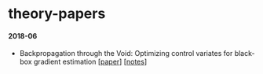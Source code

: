 # theory-papers

#### 2018-06

 - Backpropagation through the Void: Optimizing control variates for black-box gradient estimation [[paper](https://arxiv.org/abs/1711.00123)] [[notes](https://drive.google.com/open?id=1aaWx6S90cAeofmmhyiokR_xjxNz12oSh)]
